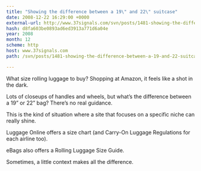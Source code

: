```yaml
---
title: "Showing the difference between a 19\" and 22\" suitcase"
date: 2008-12-22 16:29:00 +0000
external-url: http://www.37signals.com/svn/posts/1481-showing-the-difference-between-a-19-and-22-suitcase
hash: d8fa603be0893ad6ed3913a771d6a04e
year: 2008
month: 12
scheme: http
host: www.37signals.com
path: /svn/posts/1481-showing-the-difference-between-a-19-and-22-suitcase

---
```


What size rolling luggage to buy? Shopping at Amazon, it feels like a shot in the dark.







Lots of closeups of handles and wheels, but what’s the difference between a 19” or 22” bag? There’s no real guidance.



This is the kind of situation where a site that focuses on a specific niche can really shine.




Luggage Online offers a size chart (and Carry-On Luggage Regulations for each airline too).




eBags also offers a Rolling Luggage Size Guide.



Sometimes, a little context makes all the difference.

  

